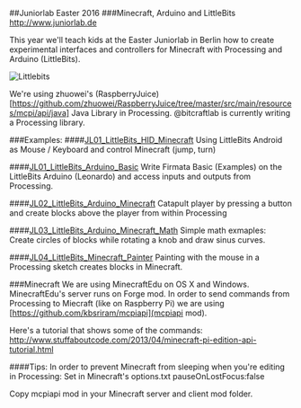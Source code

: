 ##Juniorlab Easter 2016
###Minecraft, Arduino and LittleBits
http://www.juniorlab.de

This year we'll teach kids at the Easter Juniorlab in Berlin how to create experimental interfaces and controllers for Minecraft with Processing and Arduino (LittleBits).

![Littlebits](http://ixd-hof.de/wp-content/uploads/2016/03/LittleBits_Minecraft_500.jpg)

We're using zhuowei's (RaspberryJuice)[https://github.com/zhuowei/RaspberryJuice/tree/master/src/main/resources/mcpi/api/java] Java Library in Processing. @bitcraftlab is currently writing a Processing library.

###Examples:
####[JL01_LittleBits_HID_Minecraft](https://github.com/ixd-hof/Processing/tree/master/JuniorlabEaster2016/Arduino/JL01_LittleBits_HID_Minecraft)
Using LittleBits Android as Mouse / Keyboard and control Minecraft (jump, turn)

####[JL01_LittleBits_Arduino_Basic](https://github.com/ixd-hof/Processing/tree/master/JuniorlabEaster2016/Processing/JL01_LittleBits_Arduino_Basic)
Write Firmata Basic (Examples) on the LittleBits Arduino (Leonardo) and access inputs and outputs from Processing.

####[JL02_LittleBits_Arduino_Minecraft](https://github.com/ixd-hof/Processing/tree/master/JuniorlabEaster2016/Processing/JL02_LittleBits_Arduino_Minecraft)
Catapult player by pressing a button and create blocks above the player from within Processing

####[JL03_LittleBits_Arduino_Minecraft_Math](https://github.com/ixd-hof/Processing/tree/master/JuniorlabEaster2016/Processing/JL03_LittleBits_Arduino_Minecraft_Math)
Simple math exmaples: Create circles of blocks while rotating a knob and draw sinus curves.

####[JL04_LittleBits_Minecraft_Painter](https://github.com/ixd-hof/Processing/tree/master/JuniorlabEaster2016/Processing/JL04_LittleBits_Minecraft_Painter)
Painting with the mouse in a Processing sketch creates blocks in Minecraft.


###Minecraft
We are using MinecraftEdu on OS X and Windows. MinecraftEdu's server runs on Forge mod. In order to send commands from Processing to Miecraft (like on Raspberry Pi) we are using [https://github.com/kbsriram/mcpiapi](mcpiapi mod).

Here's a tutorial that shows some of the commands:
http://www.stuffaboutcode.com/2013/04/minecraft-pi-edition-api-tutorial.html

####Tips:
In order to prevent Minecraft from sleeping when you're editing in Processing:
Set in Minecraft's options.txt pauseOnLostFocus:false

Copy mcpiapi mod in your Minecraft server and client mod folder.
